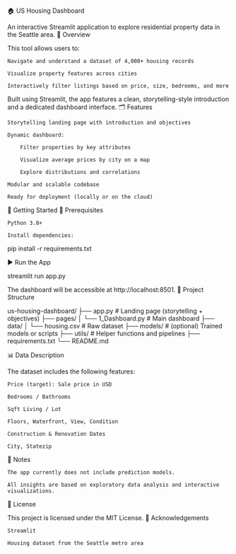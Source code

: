 🏠 US Housing Dashboard

An interactive Streamlit application to explore residential property data in the Seattle area.
📌 Overview

This tool allows users to:

    Navigate and understand a dataset of 4,000+ housing records

    Visualize property features across cities

    Interactively filter listings based on price, size, bedrooms, and more

Built using Streamlit, the app features a clean, storytelling-style introduction and a dedicated dashboard interface.
🗂️ Features

    Storytelling landing page with introduction and objectives

    Dynamic dashboard:

        Filter properties by key attributes

        Visualize average prices by city on a map

        Explore distributions and correlations

    Modular and scalable codebase

    Ready for deployment (locally or on the cloud)

🚀 Getting Started
🔧 Prerequisites

    Python 3.8+

    Install dependencies:

pip install -r requirements.txt

▶️ Run the App

streamlit run app.py

The dashboard will be accessible at http://localhost:8501.
📁 Project Structure

us-housing-dashboard/
├── app.py                  # Landing page (storytelling + objectives)
├── pages/
│   └── 1_Dashboard.py      # Main dashboard
├── data/
│   └── housing.csv         # Raw dataset
├── models/                 # (optional) Trained models or scripts
├── utils/                  # Helper functions and pipelines
├── requirements.txt
└── README.md

📊 Data Description

The dataset includes the following features:

    Price (target): Sale price in USD

    Bedrooms / Bathrooms

    Sqft Living / Lot

    Floors, Waterfront, View, Condition

    Construction & Renovation Dates

    City, Statezip

📌 Notes

    The app currently does not include prediction models.

    All insights are based on exploratory data analysis and interactive visualizations.

📃 License

This project is licensed under the MIT License.
🙌 Acknowledgements

    Streamlit

    Housing dataset from the Seattle metro area
